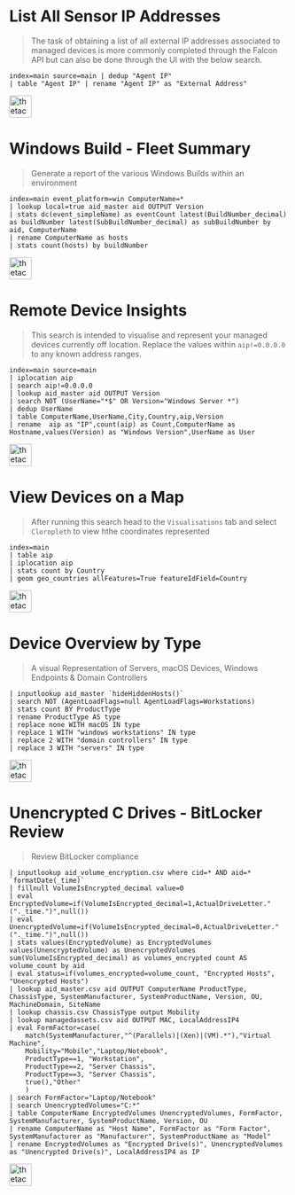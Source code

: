 # List All Sensor IP Addresses

> The task of obtaining a list of all external IP addresses associated to managed devices is more commonly completed through the Falcon API but can also be done through the UI with the below search.

    index=main source=main | dedup "Agent IP" 
    | table "Agent IP" | rename "Agent IP" as "External Address"

<a href="https://falcon.crowdstrike.com/investigate/events/en-US/app/eam2/search?q=search%20index%3Dmain%20source%3Dmain%20%7C%20dedup%20%22Agent%20IP%22%20%7C%20table%20%22Agent%20IP%22%20%7C%20rename%20%22Agent%20IP%22%20as%20%22External%20Address%22&sid=1600161468.17856&display.page.search.mode=verbose&dispatch.sample_ratio=1&earliest=-15m&latest=now&display.page.search.tab=statistics&display.general.type=statistics">
<img border="0" alt="thetacyber-csfalcon-fqlsearch" src="https://csfalcon.thetadev.services/assets/search.png" height="40"></a>

# Windows Build - Fleet Summary

> Generate a report of the various Windows Builds within an environment

    index=main event_platform=win ComputerName=*
    | lookup local=true aid_master aid OUTPUT Version
    | stats dc(event_simpleName) as eventCount latest(BuildNumber_decimal) as buildNumber latest(SubBuildNumber_decimal) as subBuildNumber by aid, ComputerName
    | rename ComputerName as hosts
    | stats count(hosts) by buildNumber

<a href="https://falcon.crowdstrike.com/eam/en-US/app/eam2/search?earliest=-7d%40h&latest=now&q=search%20index%3Dmain%20event_platform%3Dwin%20ComputerName%3D*%0A%7C%20lookup%20local%3Dtrue%20aid_master%20aid%20OUTPUT%20Version%0A%7C%20stats%20dc(event_simpleName)%20as%20eventCount%20latest(BuildNumber_decimal)%20as%20buildNumber%20latest(SubBuildNumber_decimal)%20as%20subBuildNumber%20by%20aid%2C%20ComputerName%0A%7C%20rename%20ComputerName%20as%20hosts%0A%7C%20stats%20count(hosts)%20by%20buildNumber&display.page.search.mode=fast&dispatch.sample_ratio=1&display.general.type=visualizations&display.page.search.tab=visualizations&display.visualizations.charting.chart=bar&sid=1630446275.8422">
<img border="0" alt="thetacyber-csfalcon-fqlsearch" src="https://csfalcon.thetadev.services/assets/search.png" height="40"></a>

# Remote Device Insights

> This search is intended to visualise and represent your managed devices currently off location. Replace the values within `aip!=0.0.0.0` to any known address ranges.

    index=main source=main 
    | iplocation aip
    | search aip!=0.0.0.0
    | lookup aid_master aid OUTPUT Version
    | search NOT (UserName="*$" OR Version="Windows Server *")
    | dedup UserName
    | table ComputerName,UserName,City,Country,aip,Version
    | rename  aip as "IP",count(aip) as Count,ComputerName as Hostname,values(Version) as "Windows Version",UserName as User 

<a href="https://falcon.crowdstrike.com/investigate/events/en-US/app/eam2/search?q=search%20index%3Dmain%20source%3Dmain%20%0A%20%20%20%20%7C%20iplocation%20aip%0A%20%20%20%20%7C%20search%20aip!%3D0.0.0.0%0A%20%20%20%20%7C%20lookup%20aid_master%20aid%20OUTPUT%20Version%0A%20%20%20%20%7C%20search%20NOT%20(UserName%3D%22*%24%22%20OR%20Version%3D%22Windows%20Server%20*%22)%0A%20%20%20%20%7C%20dedup%20UserName%0A%20%20%20%20%7C%20table%20ComputerName%2CUserName%2CCity%2CCountry%2Caip%2CVersion%0A%20%20%20%20%7C%20rename%20%20aip%20as%20%22IP%22%2Ccount(aip)%20as%20Count%2CComputerName%20as%20Hostname%2Cvalues(Version)%20as%20%22Windows%20Version%22%2CUserName%20as%20User%20&display.page.search.mode=verbose&dispatch.sample_ratio=1&earliest=-3d%40h&latest=now&display.page.search.tab=statistics&display.general.type=statistics&sid=1607576074.25065">
<img border="0" alt="thetacyber-csfalcon-fqlsearch" src="https://csfalcon.thetadev.services/assets/search.png" height="40"></a>

# View Devices on a Map

> After running this search head to the `Visualisations` tab and select `Cloropleth`  to view hthe coordinates represented

    index=main
    | table aip
    | iplocation aip
    | stats count by Country
    | geom geo_countries allFeatures=True featureIdField=Country  

<a href="https://falcon.crowdstrike.com/eam/en-US/app/eam2/search?q=search%20index%3Dmain%0A%7C%20table%20aip%0A%7C%20iplocation%20aip%0A%7C%20stats%20count%20by%20Country%0A%7C%20geom%20geo_countries%20allFeatures%3DTrue%20featureIdField%3DCountry%20&display.page.search.mode=smart&dispatch.sample_ratio=1&earliest=-7d%40h&latest=now&display.page.search.tab=visualizations&display.general.type=visualizations&sid=1600166281.17975&display.visualizations.type=mapping&display.visualizations.mapping.type=choropleth">
<img border="0" alt="thetacyber-csfalcon-fqlsearch" src="https://csfalcon.thetadev.services/assets/search.png" height="40"></a>

# Device Overview by Type

> A visual Representation of Servers, macOS Devices, Windows Endpoints & Domain Controllers

    | inputlookup aid_master `hideHiddenHosts()` 
    | search NOT (AgentLoadFlags=null AgentLoadFlags=Workstations)
    | stats count BY ProductType
    | rename ProductType AS type
    | replace none WITH macOS IN type
    | replace 1 WITH "windows workstations" IN type
    | replace 2 WITH "domain controllers" IN type
    | replace 3 WITH "servers" IN type
 
<a href="https://falcon.crowdstrike.com/eam/en-US/app/eam2/search?q=%7C%20inputlookup%20aid_master%20%60hideHiddenHosts()%60%20%0A%7C%20search%20NOT%20(AgentLoadFlags%3Dnull%20AgentLoadFlags%3DWorkstations)%0A%7C%20stats%20count%20BY%20ProductType%0A%7C%20rename%20ProductType%20AS%20type%0A%7C%20replace%20none%20WITH%20macOS%20IN%20type%0A%7C%20replace%201%20WITH%20%22windows%20workstations%22%20IN%20type%0A%7C%20replace%202%20WITH%20%22domain%20controllers%22%20IN%20type%0A%7C%20replace%203%20WITH%20%22servers%22%20IN%20type%0A&display.page.search.mode=smart&dispatch.sample_ratio=1&earliest=-7d%40h&latest=now&display.page.search.tab=statistics&display.general.type=statistics&sid=1600166264.17973">
<img border="0" alt="thetacyber-csfalcon-fqlsearch" src="https://csfalcon.thetadev.services/assets/search.png" height="40"></a>

# Unencrypted C Drives - BitLocker Review

> Review BitLocker compliance

    | inputlookup aid_volume_encryption.csv where cid=* AND aid=* `formatDate(_time)`
    | fillnull VolumeIsEncrypted_decimal value=0
    | eval EncryptedVolume=if(VolumeIsEncrypted_decimal=1,ActualDriveLetter." ("._time.")",null()) 
    | eval UnencryptedVolume=if(VolumeIsEncrypted_decimal=0,ActualDriveLetter." ("._time.")",null())
    | stats values(EncryptedVolume) as EncryptedVolumes values(UnencryptedVolume) as UnencryptedVolumes sum(VolumeIsEncrypted_decimal) as volumes_encrypted count AS volume_count by aid 
    | eval status=if(volumes_encrypted=volume_count, "Encrypted Hosts", "Unencrypted Hosts") 
    | lookup aid_master.csv aid OUTPUT ComputerName ProductType, ChassisType, SystemManufacturer, SystemProductName, Version, OU, MachineDomain, SiteName
    | lookup chassis.csv ChassisType output Mobility
    | lookup managedassets.csv aid OUTPUT MAC, LocalAddressIP4
    | eval FormFactor=case(
        match(SystemManufacturer,"^(Parallels)|(Xen)|(VM).*"),"Virtual Machine",
        Mobility="Mobile","Laptop/Notebook",
        ProductType==1, "Workstation",
        ProductType==2, "Server Chassis",
        ProductType==3, "Server Chassis",
        true(),"Other"
        )
    | search FormFactor="Laptop/Notebook"
    | search UnencryptedVolumes="C:*"
    | table ComputerName EncryptedVolumes UnencryptedVolumes, FormFactor, SystemManufacturer, SystemProductName, Version, OU
    | rename ComputerName as "Host Name", FormFactor as "Form Factor", SystemManufacturer as "Manufacturer", SystemProductName as "Model"
    | rename EncryptedVolumes as "Encrypted Drive(s)", UnencryptedVolumes as "Unencrypted Drive(s)", LocalAddressIP4 as IP

<a href="https://falcon.crowdstrike.com/eam/en-US/app/eam2/search?q=%7C%20inputlookup%20aid_volume_encryption.csv%20where%20cid%3D*%20AND%20aid%3D*%20%60formatDate(_time)%60%0A%7C%20fillnull%20VolumeIsEncrypted_decimal%20value%3D0%0A%7C%20eval%20EncryptedVolume%3Dif(VolumeIsEncrypted_decimal%3D1%2CActualDriveLetter.%22%20(%22._time.%22)%22%2Cnull())%20%0A%7C%20eval%20UnencryptedVolume%3Dif(VolumeIsEncrypted_decimal%3D0%2CActualDriveLetter.%22%20(%22._time.%22)%22%2Cnull())%0A%7C%20stats%20values(EncryptedVolume)%20as%20EncryptedVolumes%20values(UnencryptedVolume)%20as%20UnencryptedVolumes%20sum(VolumeIsEncrypted_decimal)%20as%20volumes_encrypted%20count%20AS%20volume_count%20by%20aid%20%0A%7C%20eval%20status%3Dif(volumes_encrypted%3Dvolume_count%2C%20%22Encrypted%20Hosts%22%2C%20%22Unencrypted%20Hosts%22)%20%0A%7C%20lookup%20aid_master.csv%20aid%20OUTPUT%20ComputerName%20ProductType%2C%20ChassisType%2C%20SystemManufacturer%2C%20SystemProductName%2C%20Version%2C%20OU%2C%20MachineDomain%2C%20SiteName%0A%7C%20lookup%20chassis.csv%20ChassisType%20output%20Mobility%0A%7C%20lookup%20managedassets.csv%20aid%20OUTPUT%20MAC%2C%20LocalAddressIP4%0A%7C%20eval%20FormFactor%3Dcase(%0A%20%20%20%20%20%20%20match(SystemManufacturer%2C%22%5E(Parallels)%7C(Xen)%7C(VM).*%22)%2C%22Virtual%20Machine%22%2C%0A%20%20%20%20%20%20%20Mobility%3D%22Mobile%22%2C%22Laptop%2FNotebook%22%2C%0A%20%20%20%20%20%20%20ProductType%3D%3D1%2C%20%22Workstation%22%2C%0A%20%20%20%20%20%20%20ProductType%3D%3D2%2C%20%22Server%20Chassis%22%2C%0A%20%20%20%20%20%20%20ProductType%3D%3D3%2C%20%22Server%20Chassis%22%2C%0A%20%20%20%20%20%20%20true()%2C%22Other%22%0A%20%20%20%20%20%20%20)%0A%7C%20search%20FormFactor%3D%22Laptop%2FNotebook%22%0A%7C%20search%20UnencryptedVolumes%3D%22C%3A*%22%0A%7C%20table%20ComputerName%20EncryptedVolumes%20UnencryptedVolumes%2C%20FormFactor%2C%20SystemManufacturer%2C%20SystemProductName%2C%20Version%2C%20OU%0A%7C%20rename%20ComputerName%20as%20%22Host%20Name%22%2C%20FormFactor%20as%20%22Form%20Factor%22%2C%20SystemManufacturer%20as%20%22Manufacturer%22%2C%20SystemProductName%20as%20%22Model%22%0A%7C%20rename%20EncryptedVolumes%20as%20%22Encrypted%20Drive(s)%22%2C%20UnencryptedVolumes%20as%20%22Unencrypted%20Drive(s)%22%2C%20LocalAddressIP4%20as%20IP%0A&display.page.search.mode=smart&dispatch.sample_ratio=1&earliest=-7d%40h&latest=now&display.page.search.tab=statistics&display.general.type=statistics&display.visualizations.type=mapping&display.visualizations.mapping.type=choropleth&sid=1600166747.17998">
<img border="0" alt="thetacyber-csfalcon-fqlsearch" src="https://csfalcon.thetadev.services/assets/search.png" height="40"></a>